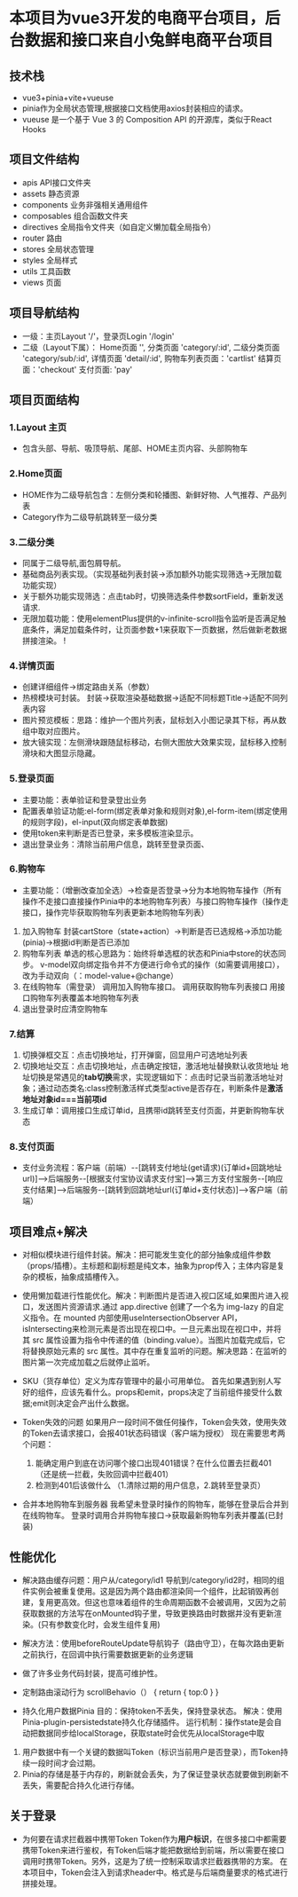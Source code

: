 # 本项目为vue3开发的电商平台项目，后台数据和接口来自小兔鲜电商平台项目

## 技术栈

- vue3+pinia+vite+vueuse
- pinia作为全局状态管理,根据接口文档使用axios封装相应的请求。
- vueuse 是一个基于 Vue 3 的 Composition API 的开源库，类似于React Hooks

## 项目文件结构

- apis API接口文件夹
- assets 静态资源
- components 业务非强相关通用组件
- composables 组合函数文件夹
- directives 全局指令文件夹（如自定义懒加载全局指令）
- router 路由
- stores 全局状态管理
- styles 全局样式
- utils 工具函数
- views 页面

## 项目导航结构

- 一级：主页Layout '/'，登录页Login '/login'
- 二级（Layout下属）：
  Home页面 '',
  分类页面 'category/:id',
  二级分类页面 'category/sub/:id',
  详情页面 'detail/:id',
  购物车列表页面：'cartlist'
  结算页面：'checkout'
  支付页面: 'pay'

## 项目页面结构

### 1.Layout 主页

- 包含头部、导航、吸顶导航、尾部、HOME主页内容、头部购物车

### 2.Home页面

- HOME作为二级导航包含：左侧分类和轮播图、新鲜好物、人气推荐、产品列表
- Category作为二级导航跳转至一级分类

### 3.二级分类

- 同属于二级导航,面包屑导航。
- 基础商品列表实现。（实现基础列表封装->添加额外功能实现筛选->无限加载功能实现）
- 关于额外功能实现筛选：点击tab时，切换筛选条件参数sortField，重新发送请求.
- 无限加载功能：使用elementPlus提供的v-infinite-scroll指令监听是否满足触底条件，满足加载条件时，让页面参数+1来获取下一页数据，然后做新老数据拼接渲染。 !

### 4.详情页面

- 创建详细组件->绑定路由关系（参数）
- 热榜模块可封装。 封装->获取渲染基础数据->适配不同标题Title->适配不同列表内容
- 图片预览模板：思路：维护一个图片列表，鼠标划入小图记录其下标，再从数组中取对应图片。
- 放大镜实现：左侧滑块跟随鼠标移动，右侧大图放大效果实现，鼠标移入控制滑块和大图显示隐藏。

### 5.登录页面

- 主要功能：表单验证和登录登出业务
- 配置表单验证功能:el-form(绑定表单对象和规则对象),el-form-item(绑定使用的规则字段)，el-input(双向绑定表单数据)
- 使用token来判断是否已登录，来多模板渲染显示。
- 退出登录业务：清除当前用户信息，跳转至登录页面、

### 6.购物车

- 主要功能：（增删改查加全选）->检查是否登录->分为本地购物车操作（所有操作不走接口直接操作Pinia中的本地购物车列表）与接口购物车操作（操作走接口，操作完毕获取购物车列表更新本地购物车列表）

1. 加入购物车
   封装cartStore（state+action）->判断是否已选规格->添加功能(pinia)->根据id判断是否已添加
2. 购物车列表
   单选的核心思路为：始终将单选框的状态和Pinia中store的状态同步。
   v-model双向绑定指令并不方便进行命令式的操作（如需要调用接口），改为手动双向（：model-value+@change）
3. 在线购物车（需登录）
   调用加入购物车接口。
   调用获取购物车列表接口
   用接口购物车列表覆盖本地购物车列表
4. 退出登录时应清空购物车

### 7.结算

1. 切换弹框交互：点击切换地址，打开弹窗，回显用户可选地址列表
2. 切换地址交互：点击切换地址，点击确定按钮，激活地址替换默认收货地址
   地址切换是常遇见的**tab切换**需求，实现逻辑如下：点击时记录当前激活地址对象；通过动态类名:class控制激活样式类型active是否存在，判断条件是**激活地址对象id===当前项id**
3. 生成订单：调用接口生成订单id，且携带id跳转至支付页面，并更新购物车状态

### 8.支付页面

- 支付业务流程：客户端（前端）--[跳转支付地址(get请求)(订单id+回跳地址url)]-->后端服务--[根据支付宝协议请求支付宝]-->第三方支付宝服务--[响应支付结果]-->后端服务--[跳转到回跳地址url(订单id+支付状态)]-->客户端（前端）

## 项目难点+解决

- 对相似模块进行组件封装。解决：把可能发生变化的部分抽象成组件参数（props/插槽）。主标题和副标题是纯文本，抽象为prop传入；主体内容是复杂的模板，抽象成插槽传入。

- 使用懒加载进行性能优化。解决：判断图片是否进入视口区域,如果图片进入视口，发送图片资源请求.通过 app.directive 创建了一个名为 img-lazy 的自定义指令。在 mounted 内部使用useIntersectionObserver API，isIntersecting来检测元素是否出现在视口中。一旦元素出现在视口中，并将其 src 属性设置为指令中传递的值（binding.value）。当图片加载完成后，它将替换原始元素的 src 属性。其中存在重复监听的问题。解决思路：在监听的图片第一次完成加载之后就停止监听。

- SKU（货存单位）定义为库存管理中的最小可用单位。
  首先如果遇到别人写好的组件，应该先看什么。props和emit，props决定了当前组件接受什么数据;emit则决定会产出什么数据。

- Token失效的问题
  如果用户一段时间不做任何操作，Token会失效，使用失效的Token去请求接口，会报401状态码错误（客户端为授权）
  现在需要思考两个问题：

  1. 能确定用户到底在访问哪个接口出现401错误？在什么位置去拦截401 （还是统一拦截，失败回调中拦截401）
  2. 检测到401后该做什么 （1.清除过期的用户信息，2.跳转至登录页）

- 合并本地购物车到服务器
  我希望未登录时操作的购物车，能够在登录后合并到在线购物车。
  登录时调用合并购物车接口->获取最新购物车列表并覆盖(已封装)

## 性能优化

- 解决路由缓存问题：用户从/category/id1 导航到/category/id2时，相同的组件实例会被重复使用。这是因为两个路由都渲染同一个组件，比起销毁再创建，复用更高效。但这也意味着组件的生命周期函数不会被调用，又因为之前获取数据的方法写在onMounted钩子里，导致更换路由时数据并没有更新渲染。(只有参数变化时，会发生组件复用)
- 解决方法：使用beforeRouteUpdate导航钩子（路由守卫），在每次路由更新之前执行，在回调中执行需要数据更新的业务逻辑

- 做了许多业务代码封装，提高可维护性。

- 定制路由滚动行为 scrollBehavio（） { return { top:0 } }

- 持久化用户数据Pinia
  目的：保持token不丢失，保持登录状态。
  解决：使用Pinia-plugin-persistedstate持久化存储插件。
  运行机制：操作state是会自动把数据同步给localStorage，获取state时会优先从localStorage中取

1. 用户数据中有一个关键的数据叫Token（标识当前用户是否登录），而Token持续一段时间才会过期。
2. Pinia的存储是基于内存的，刷新就会丢失，为了保证登录状态就要做到刷新不丢失，需要配合持久化进行存储。

## 关于登录

- 为何要在请求拦截器中携带Token
  Token作为**用户标识**，在很多接口中都需要携带Token来进行鉴权，有Token后端才能把数据给到前端，所以需要在接口调用时携带Token。另外，这是为了统一控制采取请求拦截器携带的方案。
  在本项目中，Token会注入到请求header中。格式是与后端商量要求的格式进行拼接处理。
